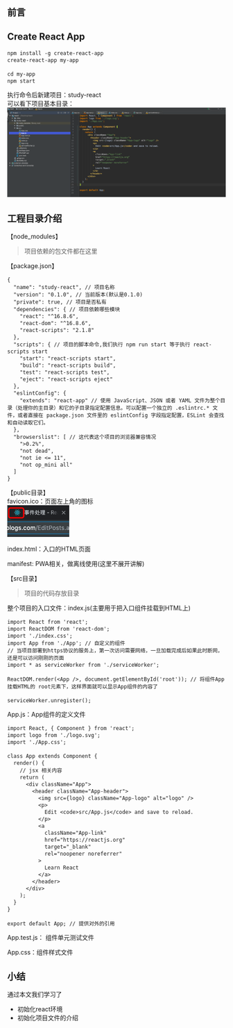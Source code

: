 ## 前言

## Create React App
```
npm install -g create-react-app
create-react-app my-app

cd my-app
npm start
```

执行命令后新建项目：study-react  
可以看下项目基本目录：  
![](./image/128.png)

## 工程目录介绍

【node_modules】
> 项目依赖的包文件都在这里

【package.json】
```
{
  "name": "study-react", // 项目名称
  "version": "0.1.0", // 当前版本(默认是0.1.0)
  "private": true, // 项目是否私有
  "dependencies": { // 项目依赖哪些模块
    "react": "^16.8.6",
    "react-dom": "^16.8.6",
    "react-scripts": "2.1.8"
  },
  "scripts": { // 项目的脚本命令,我们执行 npm run start 等于执行 react-scripts start
    "start": "react-scripts start",
    "build": "react-scripts build",
    "test": "react-scripts test",
    "eject": "react-scripts eject"
  },
  "eslintConfig": {
    "extends": "react-app" // 使用 JavaScript、JSON 或者 YAML 文件为整个目录（处理你的主目录）和它的子目录指定配置信息。可以配置一个独立的 .eslintrc.* 文件，或者直接在 package.json 文件里的 eslintConfig 字段指定配置，ESLint 会查找和自动读取它们。
  },
  "browserslist": [ // 这代表这个项目的浏览器兼容情况
    ">0.2%",
    "not dead",
    "not ie <= 11",
    "not op_mini all"
  ]
}
```

【public目录】  
favicon.ico：页面左上角的图标  
![](./image/129.png)

index.html：入口的HTML页面

manifest: PWA相关，做离线使用(这里不展开讲解)


【src目录】  
> 项目的代码存放目录

整个项目的入口文件：index.js(主要用于把入口组件挂载到HTML上)
```
import React from 'react';
import ReactDOM from 'react-dom';
import './index.css';
import App from './App'; // 自定义的组件
// 当项目部署到https协议的服务上，第一次访问需要网络，一旦加载完成后如果此时断网，还是可以访问刚刚的页面
import * as serviceWorker from './serviceWorker';

ReactDOM.render(<App />, document.getElementById('root')); // 将组件App 挂载HTML的 root元素下，这样界面就可以显示App组件的内容了

serviceWorker.unregister();
```

App.js：App组件的定义文件
```
import React, { Component } from 'react';
import logo from './logo.svg';
import './App.css';

class App extends Component {
  render() {
    // jsx 相关内容
    return (
      <div className="App">
        <header className="App-header">
          <img src={logo} className="App-logo" alt="logo" />
          <p>
            Edit <code>src/App.js</code> and save to reload.
          </p>
          <a
            className="App-link"
            href="https://reactjs.org"
            target="_blank"
            rel="noopener noreferrer"
          >
            Learn React
          </a>
        </header>
      </div>
    );
  }
}

export default App; // 提供对外的引用
```

App.test.js： 组件单元测试文件

App.css：组件样式文件

## 小结
通过本文我们学习了
- 初始化react环境
- 初始化项目文件的介绍

